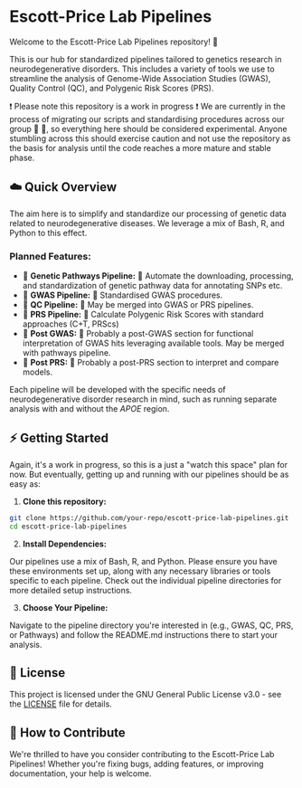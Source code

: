 # Escott-Price Lab Pipelines

Welcome to the Escott-Price Lab Pipelines repository! :wave: 

This is our hub for standardized pipelines tailored to genetics research in neurodegenerative disorders. This includes a variety of tools we use to streamline the analysis of Genome-Wide Association Studies (GWAS), Quality Control (QC), and Polygenic Risk Scores (PRS).

:exclamation: Please note this repository is a work in progress :exclamation: We are currently in the process of migrating our scripts and standardising procedures across our group :raised_hands: :raised_hands:, so everything here should be considered experimental. Anyone stumbling across this should exercise caution and not use the repository as the basis for analysis until the code reaches a more mature and stable phase.

## :cloud: Quick Overview

The aim here is to simplify and standardize our processing of genetic data related to neurodegenerative diseases. We leverage a mix of Bash, R, and Python to this effect.

### Planned Features:

- :seedling: **Genetic Pathways Pipeline:** :seedling: Automate the downloading, processing, and standardization of genetic pathway data for annotating SNPs etc.
- :seedling: **GWAS Pipeline:** :seedling: Standardised GWAS procedures. 
- :seedling: **QC Pipeline:** :seedling: May be merged into GWAS or PRS pipelines.
- :seedling: **PRS Pipeline:** :seedling: Calculate Polygenic Risk Scores with standard approaches (C+T, PRScs)
- :seedling: **Post GWAS:** :seedling: Probably a post-GWAS section for functional interpretation of GWAS hits leveraging available tools. May be merged with pathways pipeline.
- :seedling: **Post PRS:** :seedling: Probably a post-PRS section to interpret and compare models.

Each pipeline will be developed with the specific needs of neurodegenerative disorder research in mind, such as running separate analysis with and without the *APOE* region.

## :zap: Getting Started

Again, it's a work in progress, so this is a just a "watch this space" plan for now. But eventually, getting up and running with our pipelines should be as easy as:

1. **Clone this repository:**

```bash
git clone https://github.com/your-repo/escott-price-lab-pipelines.git
cd escott-price-lab-pipelines
```

2. **Install Dependencies:**

Our pipelines use a mix of Bash, R, and Python. Please ensure you have these environments set up, along with any necessary libraries or tools specific to each pipeline. Check out the individual pipeline directories for more detailed setup instructions.

3. **Choose Your Pipeline:**

Navigate to the pipeline directory you're interested in (e.g., GWAS, QC, PRS, or Pathways) and follow the README.md instructions there to start your analysis.

## :page_facing_up: License

This project is licensed under the GNU General Public License v3.0 - see the [LICENSE](LICENSE) file for details.

## :green_heart: How to Contribute

We're thrilled to have you consider contributing to the Escott-Price Lab Pipelines! Whether you're fixing bugs, adding features, or improving documentation, your help is welcome.
